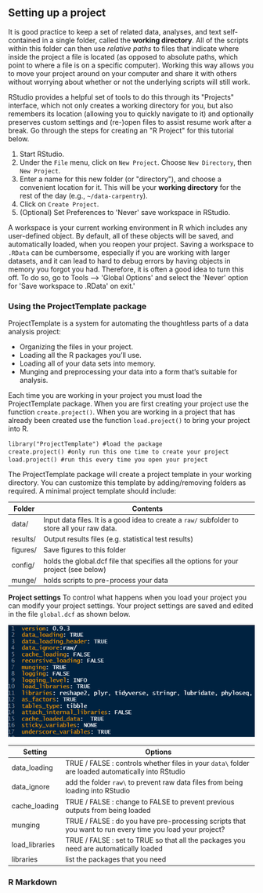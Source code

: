 ## Setting up a project

It is good practice to keep a set of related data, analyses, and text
self-contained in a single folder, called the **working directory**. All of the
scripts within this folder can then use *relative paths* to files that indicate
where inside the project a file is located (as opposed to absolute paths, which
point to where a file is on a specific computer). Working this way allows you to
move your project around on your computer and share it with others
without worrying about whether or not the underlying scripts will still work.

RStudio provides a helpful set of tools to do this through its "Projects"
interface, which not only creates a working directory for you, but also
remembers its location (allowing you to quickly navigate to it) and optionally
preserves custom settings and (re-)open files to assist resume work after
a break. Go through the steps for creating an "R Project" for this tutorial
below.

1.  Start RStudio.
2.  Under the `File` menu, click on `New Project`. Choose `New Directory`, then
    `New Project`.
3.  Enter a name for this new folder (or "directory"), and choose a convenient
    location for it. This will be your **working directory** for the rest of the
    day (e.g., `~/data-carpentry`).
4.  Click on `Create Project`.
5.  (Optional) Set Preferences to 'Never' save workspace in RStudio.

A workspace is your current working environment in R which includes any
user-defined object. By default, all of these objects will be saved, and
automatically loaded, when you reopen your project. Saving a workspace to
`.RData` can be cumbersome, especially if you are working with larger datasets,
and it can lead to hard to debug errors by having objects in memory you forgot
you had. Therefore, it is often a good idea to turn this off. To do so, go to
Tools --\> 'Global Options' and select the 'Never' option for
'Save workspace to .RData' on exit.'

### Using the ProjectTemplate package

ProjectTemplate is a system for automating the thoughtless parts of a data analysis project:

- Organizing the files in your project.
- Loading all the R packages you’ll use.
- Loading all of your data sets into memory.
- Munging and preprocessing your data into a form that’s suitable for analysis.

Each time you are working in your project you must load the ProjectTemplate package. 
When you are first creating your project use the function `create.project()`. When you
are working in a project that has already been created use the function `load.project()` 
to bring your project into R.
```
library("ProjectTemplate") #load the package
create.project() #only run this one time to create your project
load.project() #run this every time you open your project
```

The ProjectTemplate package will create a project template in your working directory. You can customize this template
by adding/removing folders as required. A minimal project template should include: 

| Folder | Contents |
| --- | --- |
| data/ | Input data files. It is a good idea to create a `raw/` subfolder to store all your raw data. |
| results/ | Output results files (e.g. statistical test results) |
| figures/ | Save figures to this folder | 
| config/ | holds the global.dcf file that specifies all the options for your project (see below) | 
| munge/ | holds scripts to pre-process your data |

**Project settings**
To control what happens when you load your project you can modify your project settings. 
Your project settings are saved and edited in the file `global.dcf` as shown below. 

![](images/global-config.PNG)

| Setting | Options |
| --- | --- |
| data_loading | TRUE / FALSE : controls whether files in your `data\` folder are loaded automatically into RStudio |
| data_ignore | add the folder `raw\` to prevent raw data files from being loading into RStudio |
| cache_loading | TRUE / FALSE : change to FALSE to prevent previous outputs from being loaded |
| munging | TRUE / FALSE : do you have pre-processing scripts that you want to run every time you load your project? |
| load_libraries | TRUE / FALSE : set to TRUE so that all the packages you need are automatically loaded | 
| libraries | list the packages that you need |

### R Markdown



